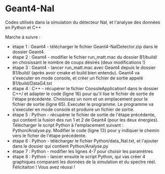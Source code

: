 # Geant4-NaI
Codes utilisés dans la simulation du détecteur NaI, et l'analyse des données en Python et C++

Marche à suivre :
- étape 1 : Geant4 - télécharger le fichier Geant4-NaIDetector.zip dans le dossier Geant4. 
- étape 2 : Geant4 - modifier le fichier run_matt.mac du dossier B1/build/ en choisissant le nombre de coups désirés (deux modifications !)
- étape 3 : Geant4 - lancer run_matt.mac avec Geant4 depuis le dossier B1/build/ (après avoir cmake et build bien entendu). Geant4 va s'executer en mode console, et créer un fichier de sortie appelé B1/build/DataG4.txt
- étape 4 : C++ - récupérer le fichier ConsoleApplication1 dans le dossier C++/ et adapter le code (ligne 16) pour qu'il lise le fichier de sortie de l'étape précédente. Choisissez un nom et un emplacement pour le fichier de sortie (ligne 65). Executer le programme. Le programme va s'executer en mode console et produire un fichier de sortie.
- étape 5 : Python - récupérer le fichier de sortie de l'étape précédente, qui contient la fusion des run 1 et 2 de Geant4 (pour les deux énergies). Télécharger le script Python à l'emplacement suivant : Python/Analyse.py. Modifier le code (ligne 13) pour y indiquer le chemin vers le ficher de l'étape précédente.
- étape 6 : Python - télécharger le fichier Python/data_NaI.txt, et l'ajouter dans le dossier qui contient Python/Analyse.py
- étape 7 : Python - modifier les lignes 4-7 pour choisir les paramètres
- étape 8 : Python - lancer ensuite le script Python, qui vas créer 4 graphiques comparant les données de la simulation et du spectre réel.
Félicitaiton ! Vous avez réussi !
